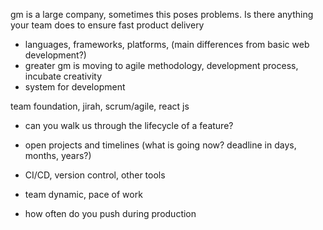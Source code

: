 gm is a large company, sometimes this poses problems. Is there anything your team does to ensure fast product delivery

* languages, frameworks, platforms, (main differences from basic web development?)
* greater gm is moving to agile methodology, development process, incubate creativity
* system for development

team foundation, jirah, scrum/agile, react js

* can you walk us through the lifecycle of a feature?
* open projects and timelines (what is going now? deadline in days, months, years?)
* CI/CD, version control, other tools
* team dynamic, pace of work

* how often do you push during production
